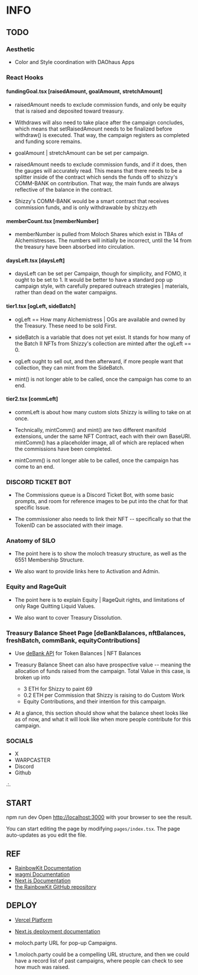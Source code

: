 # INFO

## TODO

### Aesthetic

* Color and Style coordination with DAOhaus Apps

### React Hooks

#### fundingGoal.tsx [raisedAmount, goalAmount, stretchAmount]

* raisedAmount needs to exclude commission funds, and only be equity that is raised and deposited toward treasury.

* Withdraws will also need to take place after the campaign concludes, which means that setRaisedAmount needs to be finalized before withdraw() is executed. That way, the campaign registers as completed and funding score remains.

* goalAmount | stretchAmount can be set per campaign.

* raisedAmount needs to exclude commission funds, and if it does, then the gauges will accurately read. This means that there needs to be a splitter inside of the contract which sends the funds off to shizzy's COMM-BANK on contribution. That way, the main funds are always reflective of the balance in the contract.

* Shizzy's COMM-BANK would be a smart contract that receives commission funds, and is only withdrawable by shizzy.eth

#### memberCount.tsx [memberNumber]

* memberNumber is pulled from Moloch Shares which exist in TBAs of Alchemistresses. The numbers will initially be incorrect, until the 14 from the treasury have been absorbed into circulation.

#### daysLeft.tsx [daysLeft]

* daysLeft can be set per Campaign, though for simplicity, and FOMO, it ought to be set to 1. It would be better to have a standard pop up campaign style, with carefully prepared outreach strategies | materials, rather than dead on the water campaigns.

#### tier1.tsx [ogLeft, sideBatch]

* ogLeft == How many Alchemistress | OGs are available and owned by the Treasury. These need to be sold First.

* sideBatch is a variable that does not yet exist. It stands for how many of the Batch II NFTs from Shizzy's collection are minted after the ogLeft == 0.

* ogLeft ought to sell out, and then afterward, if more people want that collection, they can mint from the SideBatch.

* mint() is not longer able to be called, once the campaign has come to an end.

#### tier2.tsx [commLeft]

* commLeft is about how many custom slots Shizzy is willing to take on at once.

* Technically, mintComm() and mint() are two different manifold extensions, under the same NFT Contract, each with their own BaseURI. mintComm() has a placeholder image, all of which are replaced when the commissions have been completed.

* mintComm() is not longer able to be called, once the campaign has come to an end.

### DISCORD TICKET BOT

* The Commissions queue is a Discord Ticket Bot, with some basic prompts, and room for reference images to be put into the chat for that specific Issue.

* The commissioner also needs to link their NFT -- specifically so that the TokenID can be associated with their image.

### Anatomy of SILO

* The point here is to show the moloch treasury structure, as well as the 6551 Membership Structure.

* We also want to provide links here to Activation and Admin.

### Equity and RageQuit

* The point here is to explain Equity | RageQuit rights, and limitations of only Rage Quitting Liquid Values.

* We also want to cover Treasury Dissolution.

### Treasury Balance Sheet Page [deBankBalances, nftBalances, freshBatch, commBank, equityContributions]

* Use [deBank API](https://docs.cloud.debank.com/en/readme/api-pro-reference/user) for Token Balances | NFT Balances

* Treasury Balance Sheet can also have prospective value -- meaning the allocation of funds raised from the campaign. Total Value in this case, is broken up into
  * 3 ETH for Shizzy to paint 69
  * 0.2 ETH per Commission that Shizzy is raising to do Custom Work
  * Equity Contributions, and their intention for this campaign.

* At a glance, this section should show what the balance sheet looks like as of now, and what it will look like when more people contribute for this campaign.

### SOCIALS

* X
* WARPCASTER
* Discord
* Github

.:.

## START

npm run dev
Open [http://localhost:3000](http://localhost:3000) with your browser to see the result.

You can start editing the page by modifying `pages/index.tsx`. The page auto-updates as you edit the file.

## REF

* [RainbowKit Documentation](https://rainbowkit.com)
* [wagmi Documentation](https://wagmi.sh)
* [Next.js Documentation](https://nextjs.org/docs)
* [the RainbowKit GitHub repository](https://github.com/rainbow-me/rainbowkit)

## DEPLOY

* [Vercel Platform](https://vercel.com/new?utm_medium=default-template&filter=next.js&utm_source=create-next-app&utm_campaign=create-next-app-readme)
* [Next.js deployment documentation](https://nextjs.org/docs/deployment)

* moloch.party URL for pop-up Campaigns.
* 1.moloch.party could be a compelling URL structure, and then we could have a record list of past campaigns, where people can check to see how much was raised.
